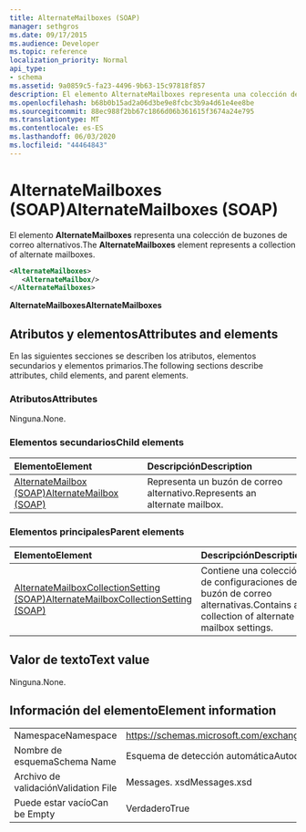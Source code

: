 ```yaml
---
title: AlternateMailboxes (SOAP)
manager: sethgros
ms.date: 09/17/2015
ms.audience: Developer
ms.topic: reference
localization_priority: Normal
api_type:
- schema
ms.assetid: 9a0859c5-fa23-4496-9b63-15c97818f857
description: El elemento AlternateMailboxes representa una colección de buzones de correo alternativos.
ms.openlocfilehash: b68b0b15ad2a06d3be9e8fcbc3b9a4d61e4ee8be
ms.sourcegitcommit: 88ec988f2bb67c1866d06b361615f3674a24e795
ms.translationtype: MT
ms.contentlocale: es-ES
ms.lasthandoff: 06/03/2020
ms.locfileid: "44464843"
---
```

# <a name="alternatemailboxes-soap"></a><span data-ttu-id="7f9ff-103">AlternateMailboxes (SOAP)</span><span class="sxs-lookup"><span data-stu-id="7f9ff-103">AlternateMailboxes (SOAP)</span></span>

<span data-ttu-id="7f9ff-104">El elemento **AlternateMailboxes** representa una colección de buzones de correo alternativos.</span><span class="sxs-lookup"><span data-stu-id="7f9ff-104">The **AlternateMailboxes** element represents a collection of alternate mailboxes.</span></span> 
  
```XML
<AlternateMailboxes>
   <AlternateMailbox/>
</AlternateMailboxes>
```

 <span data-ttu-id="7f9ff-105">**AlternateMailboxes**</span><span class="sxs-lookup"><span data-stu-id="7f9ff-105">**AlternateMailboxes**</span></span>
## <a name="attributes-and-elements"></a><span data-ttu-id="7f9ff-106">Atributos y elementos</span><span class="sxs-lookup"><span data-stu-id="7f9ff-106">Attributes and elements</span></span>

<span data-ttu-id="7f9ff-107">En las siguientes secciones se describen los atributos, elementos secundarios y elementos primarios.</span><span class="sxs-lookup"><span data-stu-id="7f9ff-107">The following sections describe attributes, child elements, and parent elements.</span></span>
  
### <a name="attributes"></a><span data-ttu-id="7f9ff-108">Atributos</span><span class="sxs-lookup"><span data-stu-id="7f9ff-108">Attributes</span></span>

<span data-ttu-id="7f9ff-109">Ninguna.</span><span class="sxs-lookup"><span data-stu-id="7f9ff-109">None.</span></span>
  
### <a name="child-elements"></a><span data-ttu-id="7f9ff-110">Elementos secundarios</span><span class="sxs-lookup"><span data-stu-id="7f9ff-110">Child elements</span></span>

|<span data-ttu-id="7f9ff-111">**Elemento**</span><span class="sxs-lookup"><span data-stu-id="7f9ff-111">**Element**</span></span>|<span data-ttu-id="7f9ff-112">**Descripción**</span><span class="sxs-lookup"><span data-stu-id="7f9ff-112">**Description**</span></span>|
|:-----|:-----|
|[<span data-ttu-id="7f9ff-113">AlternateMailbox (SOAP)</span><span class="sxs-lookup"><span data-stu-id="7f9ff-113">AlternateMailbox (SOAP)</span></span>](alternatemailbox-soap.md) <br/> |<span data-ttu-id="7f9ff-114">Representa un buzón de correo alternativo.</span><span class="sxs-lookup"><span data-stu-id="7f9ff-114">Represents an alternate mailbox.</span></span>  <br/> |
   
### <a name="parent-elements"></a><span data-ttu-id="7f9ff-115">Elementos principales</span><span class="sxs-lookup"><span data-stu-id="7f9ff-115">Parent elements</span></span>

|<span data-ttu-id="7f9ff-116">**Elemento**</span><span class="sxs-lookup"><span data-stu-id="7f9ff-116">**Element**</span></span>|<span data-ttu-id="7f9ff-117">**Descripción**</span><span class="sxs-lookup"><span data-stu-id="7f9ff-117">**Description**</span></span>|
|:-----|:-----|
|[<span data-ttu-id="7f9ff-118">AlternateMailboxCollectionSetting (SOAP)</span><span class="sxs-lookup"><span data-stu-id="7f9ff-118">AlternateMailboxCollectionSetting (SOAP)</span></span>](alternatemailboxcollectionsetting-soap.md) <br/> |<span data-ttu-id="7f9ff-119">Contiene una colección de configuraciones de buzón de correo alternativas.</span><span class="sxs-lookup"><span data-stu-id="7f9ff-119">Contains a collection of alternate mailbox settings.</span></span>  <br/> |
   
## <a name="text-value"></a><span data-ttu-id="7f9ff-120">Valor de texto</span><span class="sxs-lookup"><span data-stu-id="7f9ff-120">Text value</span></span>

<span data-ttu-id="7f9ff-121">Ninguna.</span><span class="sxs-lookup"><span data-stu-id="7f9ff-121">None.</span></span>
  
## <a name="element-information"></a><span data-ttu-id="7f9ff-122">Información del elemento</span><span class="sxs-lookup"><span data-stu-id="7f9ff-122">Element information</span></span>

|||
|:-----|:-----|
|<span data-ttu-id="7f9ff-123">Namespace</span><span class="sxs-lookup"><span data-stu-id="7f9ff-123">Namespace</span></span>  <br/> |https://schemas.microsoft.com/exchange/2010/Autodiscover  <br/> |
|<span data-ttu-id="7f9ff-124">Nombre de esquema</span><span class="sxs-lookup"><span data-stu-id="7f9ff-124">Schema Name</span></span>  <br/> |<span data-ttu-id="7f9ff-125">Esquema de detección automática</span><span class="sxs-lookup"><span data-stu-id="7f9ff-125">Autodiscover schema</span></span>  <br/> |
|<span data-ttu-id="7f9ff-126">Archivo de validación</span><span class="sxs-lookup"><span data-stu-id="7f9ff-126">Validation File</span></span>  <br/> |<span data-ttu-id="7f9ff-127">Messages. xsd</span><span class="sxs-lookup"><span data-stu-id="7f9ff-127">Messages.xsd</span></span>  <br/> |
|<span data-ttu-id="7f9ff-128">Puede estar vacío</span><span class="sxs-lookup"><span data-stu-id="7f9ff-128">Can be Empty</span></span>  <br/> |<span data-ttu-id="7f9ff-129">Verdadero</span><span class="sxs-lookup"><span data-stu-id="7f9ff-129">True</span></span>  <br/> |
   

